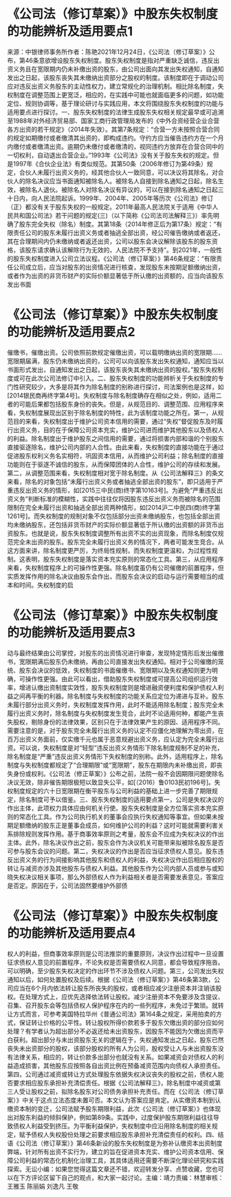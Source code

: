 # 《公司法（修订草案）》中股东失权制度的功能辨析及适用要点1

来源：中银律师事务所作者：陈艳2021年12月24日，《公司法（修订草案）》公布，第46条意欲增设股东失权制度。股东失权制度是指对严重缺乏诚信，违反出资义务且在宽限期内仍未补缴出资的股东，由公司出面向其发出失权通知，自通知发出之日起，该股东丧失其未缴纳出资部分之股权的制度。该制度即在于调动公司应对违反出资义务股东的主动性权力，建立常规化的治理机制。相比除名制度，失权制度在调整范围上更宽泛，相应的，在实践中可能也就面临更多的问题，如功能定位、规则协调等，基于理论研讨与实践应用，本文将围绕股东失权制度的功能与适用要点进行探讨。一、股东失权制度的法律生成股东失权相关规定最早或可追溯至1988年对外经济贸易部、国家工商行政管理局发布的《中外合资经营企业合营各方出资的若干规定》（2014年失效）。其第7条规定：“合营一方未按照合营合同的规定如期缴付或者缴清其出资的，即构成违约。守约方应当催告违约方在一个月内缴付或者缴清出资。逾期仍未缴付或者缴清的，视同违约方放弃在合营合同中的一切权利，自动退出合营企业。”1993年《公司法》没有关于股东失权的规定。但是1997年《合伙企业法》有类似规范。其第50条（2006年修订为第49条）规定，合伙人未履行出资义务的，经其他合伙人一致同意，可以决议将其除名，对合伙人的除名决议应当书面通知被除名人。被除名人自接到除名通知之日起，除名生效，被除名人退伙。被除名人对除名决议有异议的，可以在接到除名通知之日起三十日内，向人民法院起诉。1999年、2004年、2005年等历次《公司法》修订（正）都没有关于股东失权的一般规定。2011年最高人民法院关于适用《中华人民共和国公司法》若干问题的规定(三)（以下简称《公司法司法解释三》）率先明确了股东完全失权（除名）制度。其第18条（2014年修正后为第17条）规定：“有限责任公司的股东未履行出资义务或者抽逃全部出资，经公司催告缴纳或者返还，其在合理期间内仍未缴纳或者返还出资，公司以股东会决议解除该股东的股东资格，该股东请求确认该解除行为无效的，人民法院不予支持”。到2021年，一般性的股东失权制度进入公司立法议程。《公司法（修订草案）》第46条规定：“有限责任公司成立后，应当对股东的出资情况进行核查，发现股东未按期足额缴纳出资，或者作为出资的非货币财产的实际价额显著低于所认缴的出资额的，应当向该股东发出书面

# 《公司法（修订草案）》中股东失权制度的功能辨析及适用要点2

催缴书，催缴出资。公司依照前款规定催缴出资，可以载明缴纳出资的宽限期……宽限期届满，股东仍未缴纳出资的，公司可以向该股东发出失权通知，通知应当以书面形式发出，自通知发出之日起，该股东丧失其未缴纳出资的股权。”股东失权制度或可在此次公司法修订中引入。二、股东失权制度的功能辨析关于失权制度的专门性研究较少，大多是将其作为除名制度的别称进行探讨，司法案例也是这样，如[2014银民商再终字第4号]。失权制度与除名制度确存在相似之处，例如，适用二者的可能后果都包括股东身份的丧失。但是，从规范目的、调整范围、应用程序来看，失权制度展现出区别于除名制度的特性，此为该制度功能之所在。第一，从规范目的来看，失权制度出于维护公司资本信用的需要，通过“失权”督促股东及时履行出资义务，目的在于保障公司资本充实，维护公司进而维护其他股东以及债权人的利益。除名制度出于维护股东之间信用的需要，通过将损害内部和谐的个别股东直接驱逐除名，维护公司内部的人合性。由此来看，失权制度的直接功能在于通过促进股东权利义务名实相符，巩固资本信用，从而维护公司利益；除名制度的直接功能则在于驱逐不诚信的股东，从而保障团体的人合性，维护公司的存续和发展。第二，从调整范围来看，失权制度相对宽于除名制度。从《公司法解释三》的条文来看，除名的对象包括“未履行出资义务或者抽逃全部出资的股东”，即只适用于严重违反出资义务的情形，如[2015三中民(商)终字第10163号]。为避免“严重违反出资义务”判断标准的模糊性，实践中往往仅将因股东违反出资义务而被除名的范围限制在完全未履行出资和抽逃全部出资两种情形，如[2014沪二中民四(商)终字第1261号]。而失权制度的规制对象不仅包括部分出资未缴纳股东，也包括全部出资均未缴纳股东，还包括非货币财产的实际价额显著低于所认缴的出资额的非货币出资股东。也就是说，股东失权制度调整所有出资不实的出资现象，而除名制度仅规范完全未出资的股东。股东完全未履行出资义务的情况下，两者可能发生竞合。从这方面来讲，除名制度更严厉，为终局性规制，而失权制度更温和，为过程性规制。这表明，股东失权制度是落实资本充实原则的常态化工具。第三，从应用程序来看，失权制度程序上的可操作性更强。除名制度虽仍有公司催缴的前置程序，但实质发挥作用的除名决议由股东会作出，而股东会决议的启动与运行需要相当的成本和时间。失权制度的启

# 《公司法（修订草案）》中股东失权制度的功能辨析及适用要点3

动与最终结果由公司掌控，对股东的出资情况进行审查，发现特定情形后发出催缴书，宽限期满后股东仍未缴纳，再由公司直接发出失权通知。相对于公司催缴的笼统、股东会决议的低效，失权制度的书面催缴书、宽限期以及失权通知则更为明确，可操作性更强。由此可以看出，借助股东失权制度或可提高公司组织运行效率，增进认缴出资制度实效性，股东失权制度则是增进融资便利度和保护债权人利益之间再平衡的利器。除名制度与失权制度的功能关系应定位为递进与互补。股东未履行部分出资义务时，失权制度发挥作用，此时不能适用除名制度；股东完全未履行出资义务时，除名制度与失权制度发生竞合，此时不论适用何种，都能产生丧失股权，剔除身份的法律效果，区别只在于法律效果产生的原因、适用程序不同。需要注意的是，对于股东完全未履行出资义务的认定不应僵化地理解为零出资，在百万出资义务面前，仅实缴千元也属于恶意规避出资义务，应认定为完全未履行出资。可以说，失权制度是对“轻型”违反出资义务情形下除名制度规制不足的补充，除名制度是“严重”违反出资义务情形下失权制度的别称。此外，适用程序上，除名制度与失权制度都规定了“合理期限”或“宽限期”，股东在期限内未补缴出资，即丧失身份或权利。《公司法（修正草案）》公布之前，法院一般不会因期限问题使除名决议无效，除非催告期限极短以致显失公平，如[（2016）鲁0103民初196号]。失权制度规定的六十日宽限期在衡平股东与公司利益的基础上进一步完善了期限规定，除名制度可予以借鉴。三、股东失权制度的适用要点第一，公司是失权决议的作出主体，此项权力具体应由何机关行使。股东失权制度是全方位落实资本充实原则的常态化工具。作为公司执行机关的董事会应执行失权通知等事宜。但如果未按期足额缴纳的股东正是董事会成员，如何维护公司的利益？这时可能就需要利害关系排除规则发挥作用。基于商事效率原则之考量，股东会不应成为失权决议的作出主体。此外，除名决议作出之前，股东会作为决议机关可能带来拟被除名股东是否可参与股东会议的问题。第二，失权决议的作出是否应当征求债权人意见。股东违反出资义务的行为间接影响其他股东和债权人的利益，失权决议作出后相应股权的转让与减资亦涉及其他股东与债权人利益。其他股东作为公司内部人员或参与或知晓失权决议相关事项，那么外部债权人作为利益相关者是否需要发表意见，答案应是否定。原因在于，公司法固然要维护外部债

# 《公司法（修订草案）》中股东失权制度的功能辨析及适用要点4

权人的利益，但商事效率原则是公司法推崇的重要原则，决议作出过程中一旦设置征求债权人意见的前置程序，不论失权是否需要债权人同意，都会导致程序拖沓。可以明确，至少股东失权决定的作出环节不涉及债权人问题。第三，公司发出失权通知以后，如何处置股权及后续。根据《公司法（修订草案）》第46条第3款，公司应当在6个月内依法转让股东所丧失的股权，或者相应减少注册资本并注销该股权。在处理方式上，应优先选择依法转让股权。减少注册资本不免要涉及含提议、召集、召开股东会等包括债权人保护程序在内的一些列程序，未免过于繁琐。就转让方式而言，可参考美国特拉华州《普通公司法》第164条之规定，采用拍卖的方式，保证转让价格的公平性。转让股权所得价款若多于股东欠缴出资的部分应如何处理？有学者认为超出部分不必返还给未出资股东，因股东不能因为欠缴出资而平白获利。超出部分与未出资股东无关的逻辑在于，失权通知发出之日起，股东已然丧失未出资部分的股权，该部分股权的所有人为公司，股权受让人与未出资股东没有法律关系，相应的，转让价款多出部分也就没有关系。如果减资会对债权人的利益造成损害，其他股东应按照各自出资比例在预备减资范围内向债权人承担责任。第四，公司通过减资或转让方式处理股东依据失权决议丧失的股权之前，债权人能否要求相应股东承担补充清偿责任。根据《公司法解释三》，除名制度中减资或第三人受让股权之前，拟除名股东对公司债务承担补充责任。而在《公司法（修订草案）》中关于这点立法态度未置可否。本文认为答案应是肯定。从实缴资本制到认缴资本制的变迁，公司法赋予股东期限利益，此次《公司法（修订草案）》也体现出对股东利益的倾斜保护，例如第89条。实践中，过度保护股东期限利益往往导致债权人利益受到挤压。为平衡利益保护，失权制度中应沿用除名制度的相关规定，赋予债权人失权股份处理之前要求相应股东承担补充清偿责任的权利。四、结语《公司法（修订草案）》第46条新设的股东失权制度是为弥补认缴资本出资制度弊端，针对所有出资不实行为，建立的旨在促进资本充实、维护公司资本信用、保障公司利益的常态化机制化治理工具，其具体适用还需要不断深化理论研究和实践探索。无讼小编：如果您觉得这篇文章还不错，欢迎转发分享、点赞收藏，您也可以在下方评论区留下自己的观点，和大家一起讨论。主编：靖力责编：林慧审核：王雅玉 陈丽娟 刘逸凡 王敬

